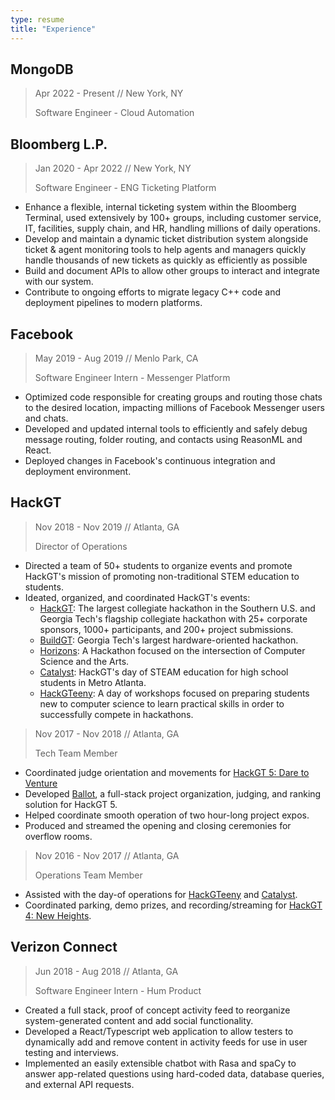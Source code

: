 ```yaml
---
type: resume
title: "Experience"
---
```


## MongoDB
> Apr 2022 - Present // New York, NY
>
> Software Engineer - Cloud Automation

## Bloomberg L.P.
> Jan 2020 - Apr 2022 // New York, NY
>
> Software Engineer - ENG Ticketing Platform

- Enhance a flexible, internal ticketing system within the Bloomberg Terminal, used extensively by 100+ groups, including customer service, IT, facilities, supply chain, and HR, handling millions of daily operations.
- Develop and maintain a dynamic ticket distribution system alongside ticket & agent monitoring tools to help agents and managers quickly handle thousands of new tickets as quickly as efficiently as possible
- Build and document APIs to allow other groups to interact and integrate with our system.
- Contribute to ongoing efforts to migrate legacy C++ code and deployment pipelines to modern platforms.


## Facebook
> May 2019 - Aug 2019 // Menlo Park, CA
>
> Software Engineer Intern - Messenger Platform

- Optimized code responsible for creating groups and routing those chats to the desired location, impacting millions of Facebook Messenger users and chats.
- Developed and updated internal tools to efficiently and safely debug message routing, folder routing, and contacts using ReasonML and React.
- Deployed changes in Facebook's continuous integration and deployment environment.

## HackGT
> Nov 2018 - Nov 2019 // Atlanta, GA
>
> Director of Operations

- Directed a team of 50+ students to organize events and promote HackGT's mission of promoting non-traditional STEM education to students.
- Ideated, organized, and coordinated HackGT's events:
    - [HackGT](https://2019.hack.gt/): The largest collegiate hackathon in the Southern U.S. and Georgia Tech's flagship collegiate hackathon with 25+ corporate sponsors, 1000+ participants, and 200+ project submissions.
    - [BuildGT](https://build.hack.gt/): Georgia Tech's largest hardware-oriented hackathon.
    - [Horizons](https://horizons.hack.gt/): A Hackathon focused on the intersection of Computer Science and the Arts.
    - [Catalyst](https://catalyst.hack.gt/): HackGT's day of STEAM education for high school students in Metro Atlanta.
    - [HackGTeeny](https://teeny.hack.gt/): A day of workshops focused on preparing students new to computer science to learn practical skills in order to successfully compete in hackathons.

> Nov 2017 - Nov 2018 // Atlanta, GA
>
> Tech Team Member

- Coordinated judge orientation and movements for [HackGT 5: Dare to Venture](https://2018.hack.gt/)
- Developed [Ballot](https://github.com/HackGT/ballot), a full-stack project organization, judging, and ranking solution for HackGT 5.
- Helped coordinate smooth operation of two hour-long project expos.
- Produced and streamed the opening and closing ceremonies for overflow rooms.

> Nov 2016 - Nov 2017 // Atlanta, GA
>
> Operations Team Member

- Assisted with the day-of operations for [HackGTeeny](https://teeny.hack.gt/) and [Catalyst](https://catalyst.hack.gt/).
- Coordinated parking, demo prizes, and recording/streaming for [HackGT 4: New Heights](https://fall2017.hack.gt/).

## Verizon Connect
> Jun 2018 - Aug 2018 // Atlanta, GA
>
> Software Engineer Intern - Hum Product

- Created a full stack, proof of concept activity feed to reorganize system-generated content and add social functionality.
- Developed a React/Typescript web application to allow testers to dynamically add and remove content in activity feeds for use in user testing and interviews.
- Implemented an easily extensible chatbot with Rasa and spaCy to answer app-related questions using hard-coded data, database queries, and external API requests.
